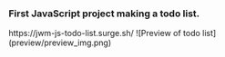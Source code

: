 <h3>First JavaScript project making a todo list.</h3> 
https://jwm-js-todo-list.surge.sh/
![Preview of todo list](preview/preview_img.png)
